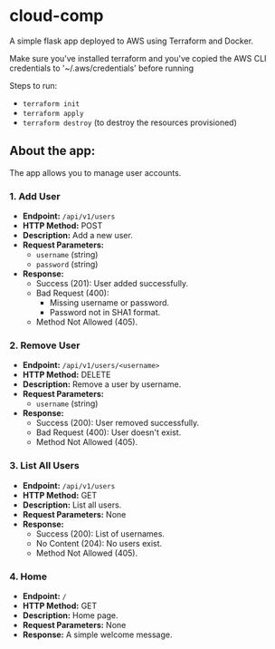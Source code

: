 # cloud-comp
A simple flask app deployed to AWS using Terraform and Docker.

Make sure you've installed terraform and you've copied the AWS CLI credentials to '~/.aws/credentials' before running

Steps to run:
- `terraform init`
- `terraform apply`
- `terraform destroy` (to destroy the resources provisioned)

## About the app:
The app allows you to manage user accounts.

### 1. Add User

- **Endpoint:** `/api/v1/users`
- **HTTP Method:** POST
- **Description:** Add a new user.
- **Request Parameters:**
  - `username` (string)
  - `password` (string)
- **Response:**
  - Success (201): User added successfully.
  - Bad Request (400):
    - Missing username or password.
    - Password not in SHA1 format.
  - Method Not Allowed (405).

### 2. Remove User

- **Endpoint:** `/api/v1/users/<username>`
- **HTTP Method:** DELETE
- **Description:** Remove a user by username.
- **Request Parameters:**
  - `username` (string)
- **Response:**
  - Success (200): User removed successfully.
  - Bad Request (400): User doesn't exist.
  - Method Not Allowed (405).

### 3. List All Users

- **Endpoint:** `/api/v1/users`
- **HTTP Method:** GET
- **Description:** List all users.
- **Request Parameters:** None
- **Response:**
  - Success (200): List of usernames.
  - No Content (204): No users exist.
  - Method Not Allowed (405).

### 4. Home

- **Endpoint:** `/`
- **HTTP Method:** GET
- **Description:** Home page.
- **Request Parameters:** None
- **Response:** A simple welcome message.

